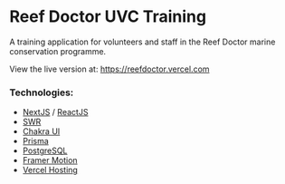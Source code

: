 # Reef Doctor UVC Training

A training application for volunteers and staff in the Reef Doctor marine conservation programme.

View the live version at: https://reefdoctor.vercel.com

### Technologies:

-   [NextJS](https://nextjs.org/) / [ReactJS](https://reactjs.org/)
-   [SWR](https://www.npmjs.com/package/swr)
-   [Chakra UI](https://chakra-ui.com/)
-   [Prisma](https://www.prisma.io/)
-   [PostgreSQL](https://www.postgresql.org/)
-   [Framer Motion](https://www.framer.com/motion/)
-   [Vercel Hosting](https://vercel.com/)
